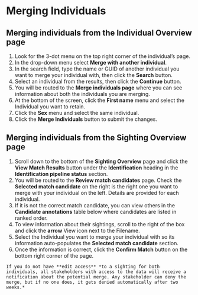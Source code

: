 # Merging Individuals

## Merging individuals from the **Individual Overview page**

1. Look for the 3-dot menu on the top right corner of the individual’s page.
2. In the drop-down menu select **Merge with another individual**.
3. In the search field, type the name or GUID of another individual you want to merge your individual with, then click the **Search** button.
4. Select an individual from the results, then click the **Continue** button.
5. You will be routed to the **Merge individuals page** where you can see information about both the individuals you are merging.
6. At the bottom of the screen, click the **First name** menu and select the Individual you want to retain.
7. Click the **Sex** menu and select the same individual.
8. Click the **Merge Individuals** button to submit the changes.

## Merging individuals from the **Sighting Overview page**

1. Scroll down to the bottom of the **Sighting Overview** page and click the **View Match Results** button under the **Identification** heading in the **Identification pipeline status** section.
2. You will be routed to the **Review match candidates** page. Check the **Selected match candidate** on the right is the right one you want to merge with your individual on the left. Details are provided for each individual.
3. If it is not the correct match candidate, you can view others in the **Candidate annotations** table below where candidates are listed in ranked order.
4. To view information about their sightings, scroll to the right of the box and click the **arrow** View icon next to the Filename.
5. Select the Individual you want to merge your individual with so its information auto-populates the **Selected match candidate** section.
6. Once the information is correct, click the **Confirm Match** button on the bottom right corner of the page.

```{note}
If you do not have **edit access** *to a sighting for both individuals, all stakeholders with access to the data will receive a notification about the potential merge. Any stakeholder can deny the merge, but if no one does, it gets denied automatically after two weeks.*
```



